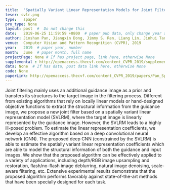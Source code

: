 ```yaml
---
title:  'Spatially Variant Linear Representation Models for Joint Filtering'  #  Paper title, covered by ''
teser: svlr.png
type:   spaper
pro_type: None
layout: post  #  Do not change this
date:   2019-06-25 11:59:59 +0800  # paper pub data, only change year and month according to this format
author: Jinshan Pan, Jiangxin Dong, Jimmy S. Ren, Liang Lin, Jinhui Tang, Ming-Hsuan Yang  # authors information
venue:  Computer Vision and Pattern Recognition (CVPR), 2019
year:   2019  # paper year, number
month:  June  # paper month, full name
projectPage: None # If has project page, link here, otherwise None
supplemental : http://openaccess.thecvf.com/content_CVPR_2019/supplemental/Pan_Spatially_Variant_Linear_CVPR_2019_supplemental.pdf
data: None  # If has data, post data link here, otherwise None
code: None
paperLink: http://openaccess.thecvf.com/content_CVPR_2019/papers/Pan_Spatially_Variant_Linear_Representation_Models_for_Joint_Filtering_CVPR_2019_paper.pdf
---
```


Joint filtering mainly uses an additional guidance image as a prior and transfers its structures to the target image in the filtering process. Different from existing algorithms that rely on locally linear models or hand-designed objective functions to extract the structural information from the guidance image, we propose a new joint filter based on a spatially variant linear representation model (SVLRM), where the target image is linearly represented by the guidance image. However, the SVLRM leads to a highly ill-posed problem. To estimate the linear representation coefficients, we develop an effective algorithm based on a deep convolutional neural network (CNN). The proposed deep CNN (constrained by the SVLRM) is able to estimate the spatially variant linear representation coefficients which are able to model the structural information of both the guidance and input images. We show that the proposed algorithm can be effectively applied to a variety of applications, including depth/RGB image upsampling and restoration, flash/no-flash image deblurring, natural image denoising, scale-aware filtering, etc. Extensive experimental results demonstrate that the proposed algorithm performs favorably against state-of-the-art methods that have been specially designed for each task.
